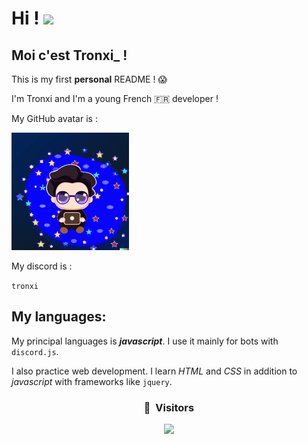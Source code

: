 # Hi ! <img src="https://media.giphy.com/media/Q7LHmoFwVP6Yc1swZs/giphy.gif" width="35px">

## Moi c'est Tronxi_ ! 

This is my first **personal** README ! :scream:

I'm Tronxi and I'm a young French 🇫🇷 developer !

My GitHub avatar is :

![Avatar](me.png)

My discord is :

`tronxi`

## My languages:

My principal languages is **_javascript_**.
I use it mainly for bots with `discord.js`.

I also practice web development.
I learn _HTML_ and _CSS_ in addition to _javascript_ with frameworks like `jquery`.


### <p align="center">👀 &nbsp;Visitors</p>

<p align="center">

  <img src="https://komarev.com/ghpvc/?username=tronxi-alex&label=Vue(s)+de+profile+👀" />

</p>
